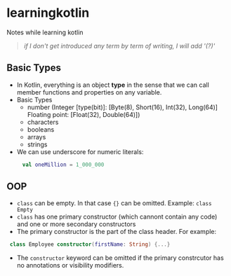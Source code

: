 # learningkotlin
Notes while learning kotlin

> _if I don't get introduced any term by term of writing, I will add '(?)'_

## Basic Types

- In Kotlin, everything is an object **type** in the sense that we can call member functions and properties on any variable.
- Basic Types
  - number (Integer [type(bit)]: [Byte(8), Short(16), Int(32), Long(64)] Floating point: [Float(32), Double(64)])
  - characters
  - booleans
  - arrays
  - strings
- We can use underscore for numeric literals:  
 ```kotlin 
      val oneMillion = 1_000_000
```

## OOP
- `class` can be empty. In that case `{}` can be omitted. Example: `class Empty`
- `class` has one primary constructor (which cannont contain any code) and one or more secondary constructors
- The primary constructor is the part of the class header. For example: 
```kotlin
 class Employee constructor(firstName: String) {...}
 ```
 - The `constructor` keyword can be omitted if the primary constrcutor has no annotations or visibility modifiers.
